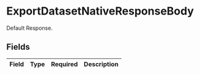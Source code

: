 # ExportDatasetNativeResponseBody

Default Response.


## Fields

| Field       | Type        | Required    | Description |
| ----------- | ----------- | ----------- | ----------- |